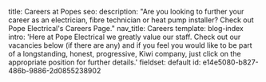title: Careers at Popes
seo:
  description: "Are you looking to further your career as an electrician, fibre technician or heat pump installer?  Check out Pope Electrical's Careers Page."
nav_title: Careers
template: blog-index
intro: 'Here at Pope Electrical we greatly value our staff.  Check out our vacancies below (if there are any) and if you feel you would like to be part of  a longstanding, honest, progressive, Kiwi company, just click on the appropriate position for further details.'
fieldset: default
id: e14e5080-b827-486b-9886-2d0855238902

